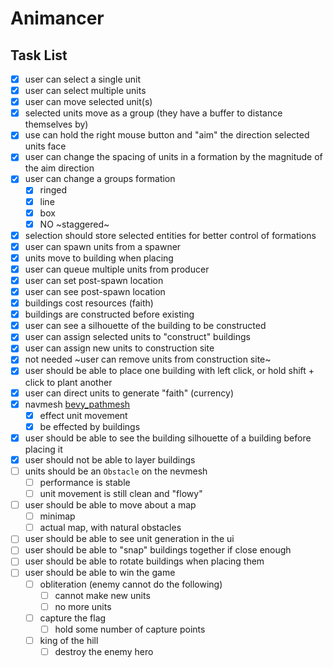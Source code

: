 # Animancer

## Task List
- [x] user can select a single unit
- [x] user can select multiple units
- [x] user can move selected unit(s)
- [x] selected units move as a group (they have a buffer to distance themselves by)
- [x] use can hold the right mouse button and "aim" the direction selected units face
- [x] user can change the spacing of units in a formation by the magnitude of the aim direction
- [x] user can change a groups formation 
  - [x] ringed
  - [x] line
  - [x] box
  - [x] NO ~staggered~
- [x] selection should store selected entities for better control of formations
- [x] user can spawn units from a spawner
- [x] units move to building when placing
- [x] user can queue multiple units from producer
- [x] user can set post-spawn location
- [x] user can see post-spawn location
- [x] buildings cost resources (faith)
- [x] buildings are constructed before existing
- [x] user can see a silhouette of the building to be constructed
- [x] user can assign selected units to "construct" buildings
- [x] user can assign new units to construction site
- [x] not needed ~user can remove units from construction site~
- [x] user should be able to place one building with left click, or hold shift + click to plant another
- [x] user can direct units to generate "faith" (currency)
- [x] navmesh [bevy_pathmesh](https://docs.rs/bevy_pathmesh/latest/bevy_pathmesh/)
  - [x] effect unit movement
  - [x] be effected by buildings
- [x] user should be able to see the building silhouette of a building before placing it
- [x] user should not be able to layer buildings
- [ ] units should be an `Obstacle` on the nevmesh
  - [ ] performance is stable
  - [ ] unit movement is still clean and "flowy"
- [ ] user should be able to move about a map
  - [ ] minimap
  - [ ] actual map, with natural obstacles
- [ ] user should be able to see unit generation in the ui
- [ ] user should be able to "snap" buildings together if close enough
- [ ] user should be able to rotate buildings when placing them
- [ ] user should be able to win the game
  - [ ] obliteration (enemy cannot do the following)
    - [ ] cannot make new units
    - [ ] no more units
  - [ ] capture the flag
    - [ ] hold some number of capture points
  - [ ] king of the hill
    - [ ] destroy the enemy hero